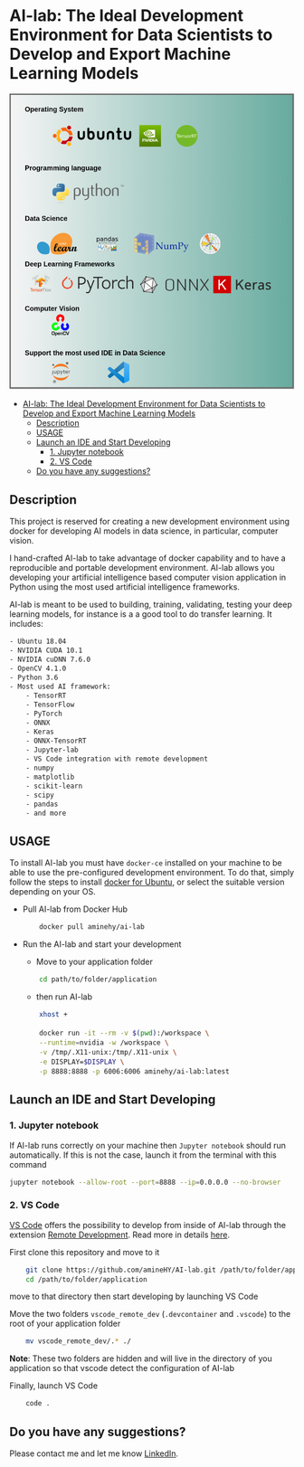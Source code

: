 # AI-lab: The Ideal Development Environment for Data Scientists to Develop and Export Machine Learning Models


![All in one solution for data science](AI-lab_logos.png)


<!-- TOC -->

- [AI-lab: The Ideal Development Environment for Data Scientists to Develop and Export Machine Learning Models](#ai-lab-the-ideal-development-environment-for-data-scientists-to-develop-and-export-machine-learning-models)
	- [Description](#description)
	- [USAGE](#usage)
	- [Launch an IDE and Start Developing](#launch-an-ide-and-start-developing)
		- [1. Jupyter notebook](#1-jupyter-notebook)
		- [2. VS Code](#2-vs-code)
	- [Do you have any suggestions?](#do-you-have-any-suggestions)

<!-- /TOC -->

## Description
This project is reserved for creating a new development environment using docker for developing AI models in data science, in particular, computer vision.

I hand-crafted AI-lab to take advantage of docker capability and to have a reproducible and portable development environment. AI-lab allows you developing your artificial intelligence based computer vision application in Python using the most used artificial intelligence frameworks.

AI-lab is meant to be used to building, training, validating, testing your deep learning models, for instance is a a good tool to do transfer learning. It includes:

	- Ubuntu 18.04
	- NVIDIA CUDA 10.1
	- NVIDIA cuDNN 7.6.0
	- OpenCV 4.1.0
	- Python 3.6
	- Most used AI framework:
    	- TensorRT
      	- TensorFlow
      	- PyTorch
      	- ONNX
      	- Keras
      	- ONNX-TensorRT
    	- Jupyter-lab
    	- VS Code integration with remote development
    	- numpy
    	- matplotlib
    	- scikit-learn
    	- scipy
    	- pandas
    	- and more

## USAGE

To install AI-lab you must have `docker-ce` installed on your machine to be able to use the pre-configured development environment. To do that, simply follow the steps to install [docker for Ubuntu](https://docs.docker.com/install/linux/docker-ce/ubuntu/), or select the suitable version depending on your OS.


* Pull AI-lab from Docker Hub

	```bash
		docker pull aminehy/ai-lab
	```

* Run the AI-lab and start your development

	* Move to your application folder
	``` bash
		cd path/to/folder/application
	```

	* then run AI-lab
	``` bash
		xhost +

		docker run -it --rm -v $(pwd):/workspace \
		--runtime=nvidia -w /workspace \
		-v /tmp/.X11-unix:/tmp/.X11-unix \
		-e DISPLAY=$DISPLAY \
		-p 8888:8888 -p 6006:6006 aminehy/ai-lab:latest
	```

## Launch an IDE and Start Developing
### 1. Jupyter notebook

If AI-lab runs correctly on your machine then `Jupyter notebook` should run automatically. If this is not the case, launch it from the terminal with this command

```bash
jupyter notebook --allow-root --port=8888 --ip=0.0.0.0 --no-browser
```

### 2. VS Code

[VS Code](https://code.visualstudio.com/) offers the possibility to develop from inside of AI-lab through the extension [Remote Development](https://marketplace.visualstudio.com/items?itemName=ms-vscode-remote.vscode-remote-extensionpack). Read more in details [here](https://code.visualstudio.com/docs/remote/containers).


First clone this repository and move to it
```bash
	git clone https://github.com/amineHY/AI-lab.git /path/to/folder/application
	cd /path/to/folder/application
```

move to that directory then start developing by launching VS Code

Move the two folders `vscode_remote_dev` (`.devcontainer` and `.vscode`) to the root of your application folder
``` bash
	mv vscode_remote_dev/.* ./
```
**Note**: These two folders are hidden and will live in the directory of you application so that vscode detect the configuration of AI-lab

Finally, launch VS Code
```bash
 	code .
 ```

## Do you have any suggestions?

Please contact me and let me know [LinkedIn](https://www.linkedin.com/in/aminehy/).
